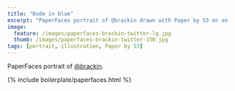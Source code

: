 ```yaml
---
title: "Dude in blue"
excerpt: "PaperFaces portrait of @brackin drawn with Paper by 53 on an iPad."
image: 
  feature: /images/paperfaces-brackin-twitter-lg.jpg
  thumb: /images/paperfaces-brackin-twitter-150.jpg
tags: [portrait, illustration, Paper by 53]
---
```


PaperFaces portrait of [@brackin](http://twitter.com/brackin).

{% include boilerplate/paperfaces.html %}